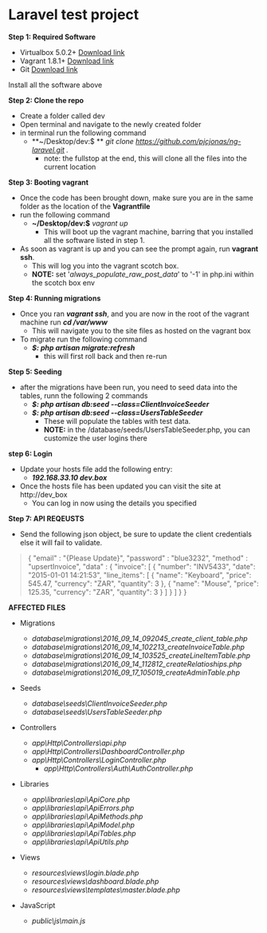 # Laravel test project

**Step 1: Required Software**

* Virtualbox 5.0.2+ [Download link](http://download.virtualbox.org/virtualbox/5.0.2/)
* Vagrant 1.8.1+ [Download link](https://www.vagrantup.com/downloads.html)
* Git [Download link](https://git-scm.com/downloads)

Install all the software above

**Step 2: Clone the repo**

* Create a folder called dev
* Open terminal and navigate to the newly created folder
* in terminal run the following command
	* **~/Desktop/dev:$ ** *git clone https://github.com/pjcjonas/ng-laravel.git .*
		* note: the fullstop at the end, this will clone all the files into the current location

**Step 3: Booting vagrant**

* Once the code has been brought down, make sure you are in the same folder as the location of the **Vagrantfile**
* run the following command
	* **~/Desktop/dev:$** *vagrant up*
		* This will boot up the vagrant machine, barring that you installed all the software listed in step 1.
* As soon as vagrant is up and you can see the prompt again, run **vagrant ssh**.
	* This will log you into the vagrant scotch box.
	* **NOTE:** set '*always_populate_raw_post_data*' to '-1' in php.ini within the scotch box env

**Step 4: Running migrations**

* Once you ran ***vagrant ssh***, and you are now in the root of the vagrant machine run ***cd /var/www***
	* This will navigate you to the site files as hosted on the vagrant box
* To migrate run the following command
	* ***$: php artisan migrate:refresh***
		* this will first roll back and then re-run

**Step 5: Seeding**

* after the migrations have been run, you need to seed data into the tables, runn the following 2 commands
	* ***$: php artisan db:seed --class=ClientInvoiceSeeder***
	* ***$: php artisan db:seed --class=UsersTableSeeder***
		* These will populate the tables with test data.
		* **NOTE:** in the /database/seeds/UsersTableSeeder.php, you can customize the user logins there

**step 6: Login**

* Update your hosts file add the following entry:
	* ***192.168.33.10           dev.box***
* Once the hosts file has been updated you can visit the site at http://dev_box
	* You can log in now using the details you specified

**Step 7: API REQEUSTS**

* Send the following json object, be sure to update the client credentials else it will fail to validate.
>	{
>		"email" : "{Please Update}",
>		"password" : "blue3232",
>		"method" : "upsertInvoice",
>		"data" : {
>			"invoice": [
>				{
>					"number": "INV5433",
>					"date": "2015-01-01 14:21:53",
>					"line_items": [
>						{
>							"name": "Keyboard",
>							"price": 545.47,
>							"currency": "ZAR",
>							"quantity": 3
>						},
>						{
>							"name": "Mouse",
>							"price": 125.35,
>							"currency": "ZAR",
>							"quantity": 3
>						}
>					]
>				}
>			]
>		}
>	}


**AFFECTED FILES**

* Migrations
	* *database\migrations\2016_09_14_092045_create_client_table.php*
	* *database\migrations\2016_09_14_102213_createInvoiceTable.php*
	* *database\migrations\2016_09_14_103525_createLineItemTable.php*
	* *database\migrations\2016_09_14_112812_createRelatioships.php*
	* *database\migrations\2016_09_17_105019_createAdminTable.php*

* Seeds
	* *database\seeds\ClientInvoiceSeeder.php*
	* *database\seeds\UsersTableSeeder.php*

* Controllers
	* *app\Http\Controllers\api.php*
	* *app\Http\Controllers\DashboardController.php*
	* *app\Http\Controllers\LoginController.php*
		* *app\Http\Controllers\Auth\AuthController.php*

* Libraries
	* *app\libraries\api\ApiCore.php*
	* *app\libraries\api\ApiErrors.php*
	* *app\libraries\api\ApiMethods.php*
	* *app\libraries\api\ApiModel.php*
	* *app\libraries\api\ApiTables.php*
	* *app\libraries\api\ApiUtils.php*

* Views
	* *resources\views\login.blade.php*
	* *resources\views\dashboard.blade.php*
	* *resources\views\templates\master.blade.php*

* JavaScript
	* *public\js\main.js*
